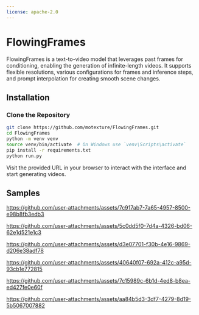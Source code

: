 ```yaml
---
license: apache-2.0
---
```

# FlowingFrames

FlowingFrames is a text-to-video model that leverages past frames for conditioning, enabling the generation of infinite-length videos. It supports flexible resolutions, various configurations for frames and inference steps, and prompt interpolation for creating smooth scene changes.

## Installation

### Clone the Repository

```bash
git clone https://github.com/motexture/FlowingFrames.git
cd FlowingFrames
python -m venv venv
source venv/bin/activate  # On Windows use `venv\Scripts\activate`
pip install -r requirements.txt
python run.py
```

Visit the provided URL in your browser to interact with the interface and start generating videos.

## Samples



https://github.com/user-attachments/assets/7c917ab7-7a65-4957-8500-e98b8fb3edb3


https://github.com/user-attachments/assets/5c0dd5f0-7d4a-4326-bd06-62e1d521e1c3


https://github.com/user-attachments/assets/d3e07701-f30b-4e16-9869-d206e38adf78


https://github.com/user-attachments/assets/40640f07-692a-412c-a95d-93cb1e772815


https://github.com/user-attachments/assets/7c15989c-6b1d-4ed8-b8ea-ed427fe0e60f


https://github.com/user-attachments/assets/aa84b5d3-3df7-4279-8d19-5b5067007882

